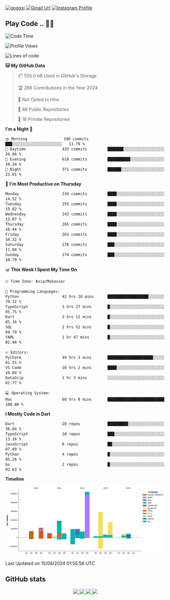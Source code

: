 [![goggxi](https://img.shields.io/badge/Portofolio-Goggxi-orange)](https://goggxi.github.io)
[![Gmail Url](https://img.shields.io/twitter/url?label=Goggxi@gmail.com&logo=gmail&style=social&url=http%3A%2F%2Fmailto%3Acontact.Goggxi@gmail.com)](mailto:Goggxi@gmail.com) [![Instagram Profile](https://img.shields.io/twitter/url?label=moh_rifkan&logo=instagram&style=social&url=https://www.instagram.com/moh_rifkan/)](https://www.instagram.com/moh_rifkan/)

## Play Code .. 💬🚀

<!-- [![Moh Rifkan GitHub stats](https://github-readme-stats.vercel.app/api?username=goggxi&count_private=true&show_icons=true&theme=dracula&custom_title=Goggxi%20Statistic%20🚀)](https://github.com/goggxi/goggxi)

[![Top Langs](https://github-readme-stats.vercel.app/api/top-langs/?username=goggxi&langs_count=8&layout=compact&show_icons=true&theme=dracula)](https://github.com/goggxi/goggxi) -->

<!--START_SECTION:waka-->
![Code Time](http://img.shields.io/badge/Code%20Time-3%2C160%20hrs%2026%20mins-blue)

![Profile Views](http://img.shields.io/badge/Profile%20Views-7-blue)

![Lines of code](https://img.shields.io/badge/From%20Hello%20World%20I%27ve%20Written-1.8%20million%20lines%20of%20code-blue)

**🐱 My GitHub Data** 

> 📦 555.0 kB Used in GitHub's Storage 
 > 
> 🏆 266 Contributions in the Year 2024
 > 
> 🚫 Not Opted to Hire
 > 
> 📜 69 Public Repositories 
 > 
> 🔑 18 Private Repositories 
 > 
**I'm a Night 🦉** 

```text
🌞 Morning                190 commits         ███░░░░░░░░░░░░░░░░░░░░░░   11.79 % 
🌆 Daytime                433 commits         ███████░░░░░░░░░░░░░░░░░░   26.86 % 
🌃 Evening                618 commits         ██████████░░░░░░░░░░░░░░░   38.34 % 
🌙 Night                  371 commits         ██████░░░░░░░░░░░░░░░░░░░   23.01 % 
```
📅 **I'm Most Productive on Thursday** 

```text
Monday                   234 commits         ████░░░░░░░░░░░░░░░░░░░░░   14.52 % 
Tuesday                  255 commits         ████░░░░░░░░░░░░░░░░░░░░░   15.82 % 
Wednesday                243 commits         ████░░░░░░░░░░░░░░░░░░░░░   15.07 % 
Thursday                 265 commits         ████░░░░░░░░░░░░░░░░░░░░░   16.44 % 
Friday                   263 commits         ████░░░░░░░░░░░░░░░░░░░░░   16.32 % 
Saturday                 178 commits         ███░░░░░░░░░░░░░░░░░░░░░░   11.04 % 
Sunday                   174 commits         ███░░░░░░░░░░░░░░░░░░░░░░   10.79 % 
```


📊 **This Week I Spent My Time On** 

```text
🕑︎ Time Zone: Asia/Makassar

💬 Programming Languages: 
Python                   42 hrs 18 mins      ██████████████████░░░░░░░   70.32 % 
TypeScript               3 hrs 27 mins       █░░░░░░░░░░░░░░░░░░░░░░░░   05.75 % 
Dart                     3 hrs 12 mins       █░░░░░░░░░░░░░░░░░░░░░░░░   05.34 % 
SQL                      2 hrs 52 mins       █░░░░░░░░░░░░░░░░░░░░░░░░   04.79 % 
YAML                     1 hr 47 mins        █░░░░░░░░░░░░░░░░░░░░░░░░   02.98 % 

🔥 Editors: 
PyCharm                  49 hrs 3 mins       ████████████████████░░░░░   81.55 % 
VS Code                  10 hrs 2 mins       ████░░░░░░░░░░░░░░░░░░░░░   16.69 % 
DataGrip                 1 hr 3 mins         ░░░░░░░░░░░░░░░░░░░░░░░░░   01.77 % 

💻 Operating System: 
Mac                      60 hrs 9 mins       █████████████████████████   100.00 % 
```

**I Mostly Code in Dart** 

```text
Dart                     28 repos            █████████░░░░░░░░░░░░░░░░   36.84 % 
TypeScript               10 repos            ███░░░░░░░░░░░░░░░░░░░░░░   13.16 % 
JavaScript               6 repos             ██░░░░░░░░░░░░░░░░░░░░░░░   07.89 % 
Python                   4 repos             █░░░░░░░░░░░░░░░░░░░░░░░░   05.26 % 
Go                       2 repos             █░░░░░░░░░░░░░░░░░░░░░░░░   02.63 % 
```



**Timeline**

![Lines of Code chart](https://raw.githubusercontent.com/Goggxi/Goggxi/main/assets/bar_graph.png)


 Last Updated on 15/08/2024 01:55:56 UTC
<!--END_SECTION:waka-->

## GitHub stats

<p align="center">
  <a href="https://github.com/goggxi">
    <img src="http://github-profile-summary-cards.vercel.app/api/cards/profile-details?username=goggxi&theme=transparent" />
  </a>
  <a href="https://github.com/goggxi">
    <img src="https://github-readme-streak-stats.herokuapp.com/?user=goggxi&hide_border=true&card_width=338&theme=transparent" />
  </a>
  <a href="https://github.com/goggxi">
    <img src="http://github-profile-summary-cards.vercel.app/api/cards/stats?username=goggxi&theme=transparent" />
  </a>
  <a href="https://github.com/goggxi">
    <img src="https://github-readme-stats.vercel.app/api/top-langs/?username=goggxi&langs_count=10&exclude_repo=&hide=c,makefile,html,css,sass,nix,nunjucks,tsql,dockerfile,shell&card_width=699&hide_border=true&theme=transparent" />
  </a>
  <!-- <br/>
  <a href="https://github.com/goggxi">
    <img src="https://komarev.com/ghpvc/?username=goggxi&color=blue&style=flat" />
  </a> -->
</p>
